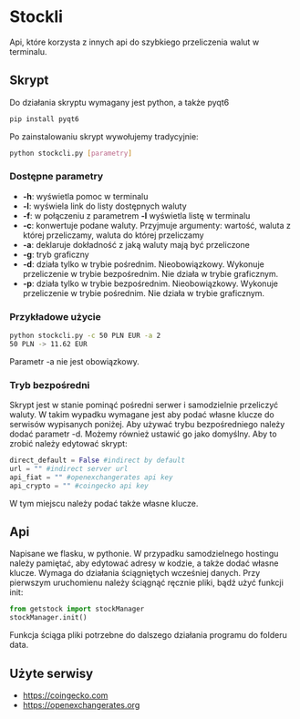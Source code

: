 # Stockli

Api, które korzysta z innych api do szybkiego przeliczenia walut w terminalu. 

## Skrypt
Do działania skryptu wymagany jest python, a także pyqt6
```bash
pip install pyqt6
```
Po zainstalowaniu skrypt wywołujemy tradycyjnie:
```bash
python stockcli.py [parametry]
```
### Dostępne parametry
- **-h**:  wyświetla pomoc w terminalu
- **-l**: wyświela link do listy dostępnych waluty
- **-f**: w połączeniu z parametrem **-l** wyświetla listę w terminalu
- **-c**: konwertuje podane waluty. Przyjmuje argumenty: wartość, waluta z której przeliczamy, waluta do której przeliczamy
- **-a**: deklaruje dokładność z jaką waluty mają być przeliczone
- **-g**: tryb graficzny
- **-d**: działa tylko w trybie pośrednim. Nieobowiązkowy. Wykonuje przeliczenie w trybie bezpośrednim. Nie działa w trybie graficznym.
- **-p**: działa tylko w trybie bezpośrednim. Nieobowiązkowy. Wykonuje przeliczenie w trybie pośrednim. Nie działa w trybie graficznym.
### Przykładowe użycie

```bash
python stockcli.py -c 50 PLN EUR -a 2
50 PLN -> 11.62 EUR
```
Parametr -a nie jest obowiązkowy.

### Tryb bezpośredni
Skrypt jest w stanie pominąć pośredni serwer i samodzielnie przeliczyć waluty. W takim wypadku wymagane jest aby podać własne klucze do serwisów wypisanych poniżej. Aby używać trybu bezpośredniego należy dodać parametr -d. Możemy również ustawić go jako  domyślny. Aby to zrobić należy edytować skrypt:
```python
direct_default = False #indirect by default
url = "" #indirect server url
api_fiat = "" #openexchangerates api key
api_crypto = "" #coingecko api key
```
W tym miejscu należy podać także własne klucze.

## Api
Napisane we flasku, w pythonie. W przypadku samodzielnego hostingu należy pamiętać, aby edytować adresy w kodzie, a także dodać własne klucze. Wymaga do działania ściągniętych wcześniej danych. Przy pierwszym uruchomienu należy ściągnąć ręcznie pliki, bądź użyć funkcji init:
```python
from getstock import stockManager
stockManager.init()
```
Funkcja ściąga pliki potrzebne do dalszego działania programu do folderu data.

## Użyte serwisy
- https://coingecko.com
- https://openexchangerates.org
